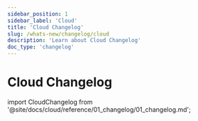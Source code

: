 ```yaml
---
sidebar_position: 1
sidebar_label: 'Cloud'
title: 'Cloud Changelog'
slug: /whats-new/changelog/cloud
description: 'Learn about Cloud Changelog'
doc_type: 'changelog'
---
```


# Cloud Changelog

import CloudChangelog from '@site/docs/cloud/reference/01_changelog/01_changelog.md';

<CloudChangelog />

